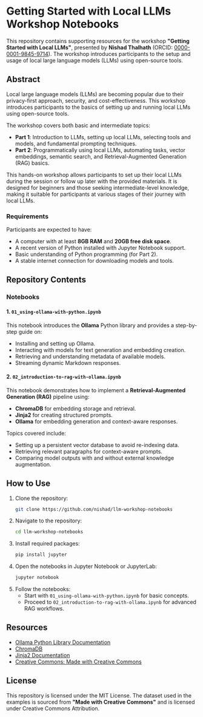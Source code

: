 # Getting Started with Local LLMs Workshop Notebooks

This repository contains supporting resources for the workshop **"Getting Started with Local LLMs"**, presented by **Nishad Thalhath** (ORCID: [0000-0001-9845-9714](https://orcid.org/0000-0001-9845-9714)). The workshop introduces participants to the setup and usage of local large language models (LLMs) using open-source tools.

## Abstract

Local large language models (LLMs) are becoming popular due to their privacy-first approach, security, and cost-effectiveness. This workshop introduces participants to the basics of setting up and running local LLMs using open-source tools.

The workshop covers both basic and intermediate topics:
- **Part 1**: Introduction to LLMs, setting up local LLMs, selecting tools and models, and fundamental prompting techniques.
- **Part 2**: Programmatically using local LLMs, automating tasks, vector embeddings, semantic search, and Retrieval-Augmented Generation (RAG) basics.

This hands-on workshop allows participants to set up their local LLMs during the session or follow up later with the provided materials. It is designed for beginners and those seeking intermediate-level knowledge, making it suitable for participants at various stages of their journey with local LLMs.

### Requirements

Participants are expected to have:
- A computer with at least **8GB RAM** and **20GB free disk space**.
- A recent version of Python installed with Jupyter Notebook support.
- Basic understanding of Python programming (for Part 2).
- A stable internet connection for downloading models and tools.

## Repository Contents

### Notebooks

#### 1. `01_using-ollama-with-python.ipynb`
This notebook introduces the **Ollama** Python library and provides a step-by-step guide on:
- Installing and setting up Ollama.
- Interacting with models for text generation and embedding creation.
- Retrieving and understanding metadata of available models.
- Streaming dynamic Markdown responses.

#### 2. `02_introduction-to-rag-with-ollama.ipynb`
This notebook demonstrates how to implement a **Retrieval-Augmented Generation (RAG)** pipeline using:
- **ChromaDB** for embedding storage and retrieval.
- **Jinja2** for creating structured prompts.
- **Ollama** for embedding generation and context-aware responses.

Topics covered include:
- Setting up a persistent vector database to avoid re-indexing data.
- Retrieving relevant paragraphs for context-aware prompts.
- Comparing model outputs with and without external knowledge augmentation.

## How to Use

1. Clone the repository:
   ```bash
   git clone https://github.com/nishad/llm-workshop-notebooks
   ```
2. Navigate to the repository:
   ```bash
   cd llm-workshop-notebooks
   ```
3. Install required packages:
   ```bash
   pip install jupyter
   ```
4. Open the notebooks in Jupyter Notebook or JupyterLab:
   ```bash
   jupyter notebook
   ```
5. Follow the notebooks:
   - Start with `01_using-ollama-with-python.ipynb` for basic concepts.
   - Proceed to `02_introduction-to-rag-with-ollama.ipynb` for advanced RAG workflows.

## Resources

- [Ollama Python Library Documentation](https://github.com/ollama/ollama-python)
- [ChromaDB](https://www.trychroma.com/)
- [Jinja2 Documentation](https://jinja.palletsprojects.com/)
- [Creative Commons: Made with Creative Commons](https://creativecommons.org/share-your-work/made-with-cc/)

## License

This repository is licensed under the MIT License. The dataset used in the examples is sourced from **"Made with Creative Commons"** and is licensed under Creative Commons Attribution.

